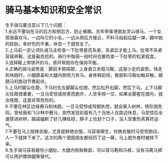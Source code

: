 # 骑马基本知识和安全常识  

生手骑马要注意以下几个问题：  
1.永远不要站在马的后方和侧后方，防止被踢。去年带香港朋友灵山骑马，一个女孩很喜欢马，一边叫它的小名，一边从侧后方接近，不料马抬起后腿一弹，踢中她的软肋，幸好伤的不重，休息一下就恢复了。  
2.上马前一定让领队或马主检查一下肚带是否系紧，系紧后才能上马，肚带不系紧容易转鞍，这是最危险的。骑行中每隔一段时间也要检查一下肚带的松紧程度。  
3.选择鞍上带铁环的马，铁环帮助你在保持平衡。  
4.正确的骑马姿势是：脚前半部踩蹬，上身直立坐稳马鞍，这是小走的姿势。快走和快跑时，小腿膝盖和大腿内侧用力夹马，身体稍前倾，臀部和马鞍似触非触，跟随马的跑动节奏起伏。  
5.上马时脚尖任蹬，下马时先左脚脚尖任蹬，然后松开右脚，然后下马。上下马脚尖任蹬很重要，一旦马受惊或拒乘而跑开，人至多摔一交，如果全脚套在蹬内，就会拖蹬，这是非常危险的。  
6.不要在林区边缘赛马和快跑，一旦马受惊或驾御失控，就会窜入树林，情形很危险。曾经我和飞沙林中赛马，突然发现前面有几个当地人在路边休息，马受惊后全速穿进树林，脑袋磕断了好几棵枯枝，脖子上也划个口子，没人受重伤真算好运气。  
7.不要在马上脱换衣服，尤其是鲜艳衣服，马容易眼生，你换衣服时马受惊跑动，人一下就摔下来了。这次的两个德国朋友都经历了这一幕，马上脱外套时被摔下来。  
8.生手骑马容易磨伤小腿肚，大腿内侧和臀部，可以穿马靴和马裤，没有马靴马裤可以用护膝绑腿等替代。  
<!-- Last processed: 2025-07-22 03:44:30 -->
